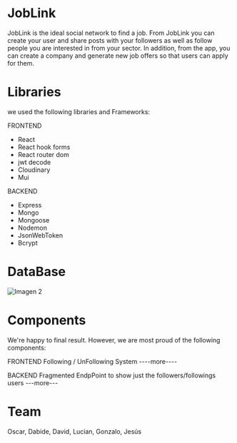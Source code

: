 # JobLink
JobLink is the ideal social network to find a job. From JobLink you can create your user and share posts with your followers as well as follow people you are interested in from your sector. In addition, from the app, you can create a company and generate new job offers so that users can apply for them.

# Libraries 
we used the following libraries and Frameworks: 

FRONTEND
- React
- React hook forms
- React router dom
- jwt decode
- Cloudinary
- Mui 

BACKEND
- Express
- Mongo
- Mongoose
- Nodemon
- JsonWebToken
- Bcrypt

# DataBase

![Imagen 2](https://user-images.githubusercontent.com/79333401/223687875-6dee81c5-6007-4211-b853-01af9f2c31b3.png)


# Components 
We're happy to final result. However, we are most proud of the following components:

FRONTEND
Following / UnFollowing System
----more----

BACKEND
Fragmented EndpPoint to show just the followers/followings users
---more---


# Team
Oscar,
Dabide,
David,
Lucian,
Gonzalo,
Jesús


